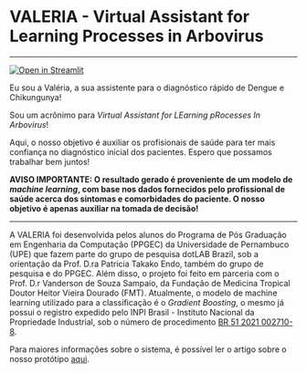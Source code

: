 # VALERIA - Virtual Assistant for Learning Processes in Arbovirus

---

[![Open in Streamlit](https://static.streamlit.io/badges/streamlit_badge_black_white.svg)](https://www.valeria.upecarauru.com.br)

Eu sou a Valéria, a sua assistente para o diagnóstico rápido de Dengue e Chikungunya!

Sou um acrônimo para *Virtual Assistant for LEarning pRocesses In Arbovirus*!

Aqui, o nosso objetivo é auxiliar os profisionais de saúde para ter mais confiança no diagnóstico inicial dos pacientes. Espero que possamos trabalhar bem juntos!

**AVISO IMPORTANTE: O resultado gerado é proveniente de um modelo de _machine learning_, com base nos dados fornecidos pelo profissional de saúde acerca dos sintomas e comorbidades do paciente. O nosso objetivo é apenas auxiliar na tomada de decisão!**

---

A VALERIA foi desenvolvida pelos alunos do Programa de Pós Graduação em Engenharia da Computação (PPGEC) da Universidade de Pernambuco (UPE) que fazem parte do grupo de pesquisa dotLAB Brazil, sob a orientação da Prof. D.ra Patricia Takako Endo, também do grupo de pesquisa e do PPGEC. Além disso, o projeto foi feito em parceria com o Prof. D.r Vanderson de Souza Sampaio, da Fundação de Medicina Tropical Doutor Heitor Vieira Dourado (FMT). Atualmente, o modelo de machine learning utilizado para a classificação é o _Gradient Boosting_, o mesmo já possui o registro expedido pelo INPI Brasil - Instituto Nacional da Propriedade Industrial, sob o número de procedimento [BR 51 2021 002710-8](http://revistas.inpi.gov.br/pdf/Programa_de_computador2655.pdf).

Para maiores informações sobre o sistema, é possível ler o artigo sobre o nosso protótipo [aqui](https://doi.org/10.5753/webmedia_estendido.2021.17623).
